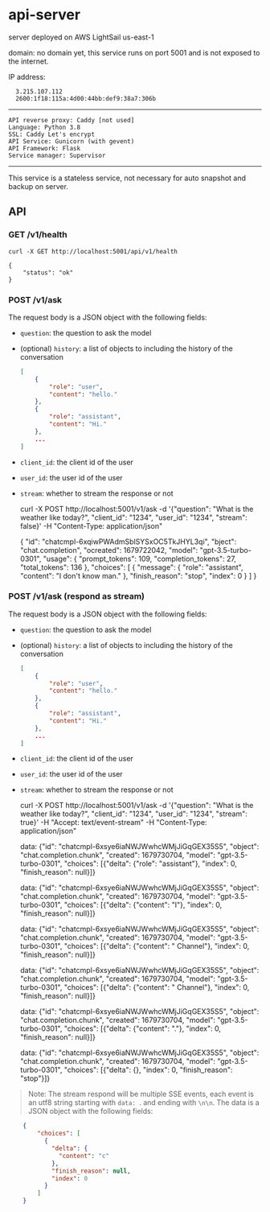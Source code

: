 # api-server

server deployed on AWS LightSail us-east-1

domain: no domain yet, this service runs on port 5001 and is not exposed to the internet.

IP address:

      3.215.107.112
      2600:1f18:115a:4d00:44bb:def9:38a7:306b
---

    API reverse proxy: Caddy [not used]
    Language: Python 3.8
    SSL: Caddy Let's encrypt
    API Service: Gunicorn (with gevent)
    API Framework: Flask
    Service manager: Supervisor

---
This service is a stateless service, not necessary for auto snapshot and backup on server.


## API

### GET /v1/health

    curl -X GET http://localhost:5001/api/v1/health

    {
        "status": "ok"
    }

### POST /v1/ask

The request body is a JSON object with the following fields:

- `question`: the question to ask the model
- (optional) `history`: a list of objects to including the history of the conversation
    ```json
    [
        {
            "role": "user",
            "content": "hello."
        },
        {
            "role": "assistant",
            "content": "Hi."
        },
        ...
    ]   
    ```
- `client_id`: the client id of the user
- `user_id`: the user id of the user
- `stream`: whether to stream the response or not



    curl -X POST http://localhost:5001/v1/ask -d '{"question": "What is the weather like today?", "client_id": "1234", "user_id": "1234", "stream": false}' -H "Content-Type: application/json"

    {
        "id": "chatcmpl-6xqiwPWAdmSblSYSxOC5TkJHYL3qi",
        "bject": "chat.completion",
        "ocreated": 1679722042,
        "model": "gpt-3.5-turbo-0301",
        "usage": {
            "prompt_tokens": 109,
            "completion_tokens": 27,
            "total_tokens": 136
        },
        "choices": [
            {
                "message": {
                    "role": "assistant",
                    "content": "I don't know man."
                },
                "finish_reason": "stop",
                "index": 0
            }
        ]
    }

### POST /v1/ask (respond as stream)

The request body is a JSON object with the following fields:

- `question`: the question to ask the model
- (optional) `history`: a list of objects to including the history of the conversation
    ```json
    [
        {
            "role": "user",
            "content": "hello."
        },
        {
            "role": "assistant",
            "content": "Hi."
        },
        ...
    ]   
    ```
- `client_id`: the client id of the user
- `user_id`: the user id of the user
- `stream`: whether to stream the response or not



    curl -X POST http://localhost:5001/v1/ask -d '{"question": "What is the weather like today?", "client_id": "1234", "user_id": "1234", "stream": true}' -H "Accept: text/event-stream" -H "Content-Type: application/json"

    data: {"id": "chatcmpl-6xsye6iaNWJWwhcWMjJiGqGEX35S5", "object": "chat.completion.chunk", "created": 1679730704, "model": "gpt-3.5-turbo-0301", "choices": [{"delta": {"role": "assistant"}, "index": 0, "finish_reason": null}]}
    
    data: {"id": "chatcmpl-6xsye6iaNWJWwhcWMjJiGqGEX35S5", "object": "chat.completion.chunk", "created": 1679730704, "model": "gpt-3.5-turbo-0301", "choices": [{"delta": {"content": "I"}, "index": 0, "finish_reason": null}]}

    data: {"id": "chatcmpl-6xsye6iaNWJWwhcWMjJiGqGEX35S5", "object": "chat.completion.chunk", "created": 1679730704, "model": "gpt-3.5-turbo-0301", "choices": [{"delta": {"content": " Channel"}, "index": 0, "finish_reason": null}]}

    data: {"id": "chatcmpl-6xsye6iaNWJWwhcWMjJiGqGEX35S5", "object": "chat.completion.chunk", "created": 1679730704, "model": "gpt-3.5-turbo-0301", "choices": [{"delta": {"content": " Channel"}, "index": 0, "finish_reason": null}]}

    data: {"id": "chatcmpl-6xsye6iaNWJWwhcWMjJiGqGEX35S5", "object": "chat.completion.chunk", "created": 1679730704, "model": "gpt-3.5-turbo-0301", "choices": [{"delta": {"content": "."}, "index": 0, "finish_reason": null}]}
    
    data: {"id": "chatcmpl-6xsye6iaNWJWwhcWMjJiGqGEX35S5", "object": "chat.completion.chunk", "created": 1679730704, "model": "gpt-3.5-turbo-0301", "choices": [{"delta": {}, "index": 0, "finish_reason": "stop"}]}

> Note: The stream respond will be multiple SSE events, each event is an utf8 string starting with `data: `. and ending with `\n\n`. The data is a JSON object with the following fields:
```json
    {
        "choices": [
          {
            "delta": {
              "content": "c"
            },
            "finish_reason": null,
            "index": 0
          }
        ]
    }
```



